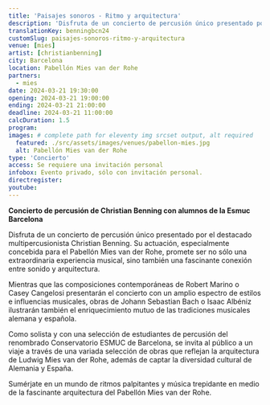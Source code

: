 ```yaml
---
title: 'Paisajes sonoros - Ritmo y arquitectura'
description: 'Disfruta de un concierto de percusión único presentado por el destacado multipercusionista Christian Benning.'
translationKey: benningbcn24
customSlug: paisajes-sonoros-ritmo-y-arquitectura
venue: [mies]
artist: [christianbenning]
city: Barcelona
location: Pabellón Mies van der Rohe
partners:
  - mies
date: 2024-03-21 19:30:00
opening: 2024-03-21 19:00:00
ending: 2024-03-21 21:00:00
deadline: 2024-03-21 11:00:00
calcDuration: 1.5
program:
images: # complete path for eleventy img srcset output, alt required
  featured: ./src/assets/images/venues/pabellon-mies.jpg
  alt: Pabellón Mies van der Rohe
type: 'Concierto'
access: Se requiere una invitación personal
infobox: Evento privado, sólo con invitación personal.
directregister:
youtube:
---
```


**Concierto de percusión de Christian Benning con alumnos de la Esmuc Barcelona**

Disfruta de un concierto de percusión único presentado por el destacado multipercusionista Christian Benning. Su actuación, especialmente concebida para el Pabellón Mies van der Rohe, promete ser no sólo una extraordinaria experiencia musical, sino también una fascinante conexión entre sonido y arquitectura.

Mientras que las composiciones contemporáneas de Robert Marino o Casey Cangelosi presentarán el concierto con un amplio espectro de estilos e influencias musicales, obras de Johann Sebastian Bach o Isaac Albéniz ilustrarán también el enriquecimiento mutuo de las tradiciones musicales alemana y española.

Como solista y con una selección de estudiantes de percusión del renombrado Conservatorio ESMUC de Barcelona, se invita al público a un viaje a través de una variada selección de obras que reflejan la arquitectura de Ludwig Mies van der Rohe, además de captar la diversidad cultural de Alemania y España.

Sumérjate en un mundo de ritmos palpitantes y música trepidante en medio de la fascinante arquitectura del Pabellón Mies van der Rohe.
